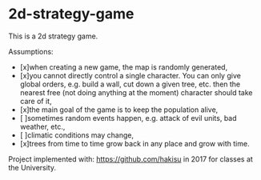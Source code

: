 # 2d-strategy-game

This is a 2d strategy game.

Assumptions:
* [x]when creating a new game, the map is randomly generated,
* [x]you cannot directly control a single character. You can only give global orders, e.g. build a wall, cut down a given tree, etc. then the nearest free (not doing anything at the moment) character should take care of it,
* [x]the main goal of the game is to keep the population alive,
* [ ]sometimes random events happen, e.g. attack of evil units, bad weather, etc.,
* [ ]climatic conditions may change,
* [x]trees from time to time grow back in any place and grow with time.

Project implemented with: https://github.com/hakisu in 2017 for classes at the University.
